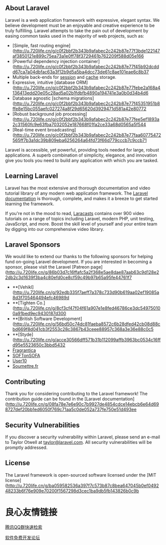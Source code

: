    

 
   
   
   
   
 

## About Laravel

Laravel is a web application framework with expressive, elegant syntax. We believe development must be an enjoyable and creative experience to be truly fulfilling. Laravel attempts to take the pain out of development by easing common tasks used in the majority of web projects, such as:

- [Simple, fast routing engine](http://u.720life.cn/g/c0f2bbf2b343b9afabec2c242b87e77f3bde122147af3850121e899c75ea73a1e0ff78f3729461b762209f588d05e166 
- [Powerful dependency injection container](http://u.720life.cn/g/c0f2bbf2b343b9afabec2c242b87e77f45b92dcddd67ca7a04dbfac63a3f12b9d5a5ba4dcc73de61c8ae101eae6c8b37 
- Multiple back-ends for [session](http://u.720life.cn/g/c0f2bbf2b343b9afabec2c242b87e77f6ee3eb8dbc126560604ecf32581a1155)  and [cache](http://u.720life.cn/g/c0f2bbf2b343b9afabec2c242b87e77f73d22ea0029b6c449cdb4ba651193461)  storage.
- Expressive, intuitive [database ORM](http://u.720life.cn/g/c0f2bbf2b343b9afabec2c242b87e77febe2a168a4136413edd20e05c28ad5a02b1fdbfb4890a194741e3a0b0d34b4d6 
- Database agnostic [schema migrations](http://u.720life.cn/g/c0f2bbf2b343b9afabec2c242b87e77f45351951b8ffe8e15bc055aefc027274a8f29d65620d3929471d581a42e80772 
- [Robust background job processing](http://u.720life.cn/g/c0f2bbf2b343b9afabec2c242b87e77fee5ef1893a2c31560fc9e63fba7032052e187668f01fa2ce33a68d0565a5f544 
- [Real-time event broadcasting](http://u.720life.cn/g/c0f2bbf2b343b9afabec2c242b87e77faa60775472565ff7b3a1dc39b809eba6256264a64fd73f66d779cccb7c9ccb71 

Laravel is accessible, yet powerful, providing tools needed for large, robust applications. A superb combination of simplicity, elegance, and innovation give you tools you need to build any application with which you are tasked.

## Learning Laravel

Laravel has the most extensive and thorough documentation and video tutorial library of any modern web application framework. The [Laravel documentation](http://u.720life.cn/g/c0f2bbf2b343b9afabec2c242b87e77f99e125b07c817a197c8a3cc7e629f5e8)  is thorough, complete, and makes it a breeze to get started learning the framework.

If you're not in the mood to read, [Laracasts](http://u.720life.cn/g/a0be425bea415f80fcda4e68d06f773ce9e5e4898304a4b9d1b5b0352eedbd8d)  contains over 900 video tutorials on a range of topics including Laravel, modern PHP, unit testing, JavaScript, and more. Boost the skill level of yourself and your entire team by digging into our comprehensive video library.

## Laravel Sponsors

We would like to extend our thanks to the following sponsors for helping fund on-going Laravel development. If you are interested in becoming a sponsor, please visit the Laravel [Patreon page](http://u.720life.cn/g/86b03d7c16ffafc5a2f368e5ae8dae87aab63c9d128e22db2c3d1639f3ba4c80efd0ce8cf59c49b97b65a95fe44761f7 

- **[Vehikl](http://u.720life.cn/g/92edb335f7aeff7a378c733d90b619aa02ef19085a8d3f705464494efc46989d 
- **[Tighten Co.](http://u.720life.cn/g/8cf3cf47f04f61a907e1e8fed46786ce3dc549750100a91bed9ec9430187d300 
- **[British Software Development](http://u.720life.cn/g/56bd50c74dc81faeba8572c6b28dfed42cb08d88cbd669f8d041cb3f2553c28c3867b43ceee88957c368a3e36e88c0c5 
- **[Styde](http://u.720life.cn/g/acce30566dff571b31b112099affb3963bc0534c16ffd95e5523650c3bbd5432 
- [Fragrantica](http://u.720life.cn/g/3e0e584ede8f0a0991883a63eda378b886886467f6613cf4f87b52c5efbb4a91) 
- [SOFTonSOFA](http://u.720life.cn/g/a5ba63279d496dfd4c8f24e95d78326bbd23338cf6f735b34f4020cfddbc5ace) 
- [User10](http://u.720life.cn/g/bb8b7c6629bf9184783569800cfd3cf9d4e8e35f3cc7664cdfd1a1a9f844c86a) 
- [Soumettre.fr](http://u.720life.cn/g/1832923e208c9b8fee7c965b8a7eb2a28b9c51c69f5dd20fc26861fee011a7b0) 

## Contributing

Thank you for considering contributing to the Laravel framework! The contribution guide can be found in the [Laravel documentation](http://u.720life.cn/g/08fa78e7e6e90c7b9927de4854cdce14ebcb6e64d698727def20bb1ed6050f769c71aa5c0de052a737fe750e51d493ee 

## Security Vulnerabilities

If you discover a security vulnerability within Laravel, please send an e-mail to Taylor Otwell at taylor@laravel.com. All security vulnerabilities will be promptly addressed.

## License

The Laravel framework is open-sourced software licensed under the [MIT license](http://u.720life.cn/g/ba059582536a397f7c573b87c8bea647045b0ef049248233b6f76e909e70200f1567298d3cec1ba9db5fb143826b0c9b 



 # 良心友情链接

[腾讯QQ群快速检索](http://u.720life.cn/s/8cf73f7c)

[软件免费开发论坛](http://u.720life.cn/s/bbb01dc0)